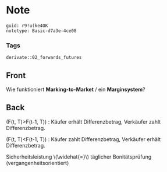 # Note
```
guid: r9!u(ke4OK
notetype: Basic-d7a3e-4ce08
```

### Tags
```
derivate::02_forwards_futures
```

## Front
Wie funktioniert <b>Marking-to-Market</b> / ein <b>Marginsystem</b>?

## Back
\(F(t, T)>F(t-1, T)\) : Käufer erhält Differenzbetrag, Verkäufer zahlt Differenzbetrag.<div>
\(F(t, T)<F(t-1, T)\) : Käufer zahlt Differenzbetrag, Verkäufer erhält Differenzbetrag.</div><div>
</div><div>Sicherheitsleistung \(\widehat{=}\) täglicher Bonitätsprüfung (vergangenheitsorientiert)</div>
